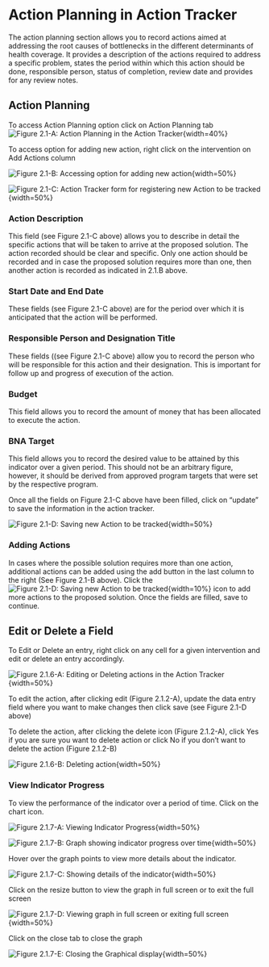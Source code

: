 # Action Planning in Action Tracker

The action planning section allows you to record actions aimed at addressing the root causes of bottlenecks in the different determinants of health coverage. It provides a description of the actions required to address a specific problem, states the period within which this action should be done, responsible person, status of completion, review date and provides for any review notes.

## Action Planning

To access Action Planning option click on Action Planning tab
![Figure 2.1-A: Action Planning in the Action Tracker](resources/images/image23.png){width=40%}

To access option for adding new action, right click on the intervention on Add Actions column

![Figure 2.1-B: Accessing option for adding new action](resources/images/image24.png){width=50%}

![Figure 2.1-C: Action Tracker form for registering new Action to be tracked](resources/images/image25.png){width=50%}

### Action Description

This field (see Figure 2.1-C above) allows you to describe in detail the specific actions that will be taken to arrive at the proposed solution. The action recorded should be clear and specific. Only one action should be recorded and in case the proposed solution requires more than one, then another action is recorded as indicated in 2.1.B above.

### Start Date and End Date

These fields  (see Figure 2.1-C above) are for the period over which it is anticipated that the action will be performed.

### Responsible Person and Designation Title

These fields ((see Figure 2.1-C above) allow you to record the person who will be responsible for this action and their designation. This is important for follow up and progress of execution of the action.

### Budget

This field allows you to record the amount of money that has been allocated to execute the action.

### BNA Target

This field allows you to record the desired value to be attained by this indicator over a given period.  This should not be an arbitrary figure, however, it should be derived from approved program targets that were set by the respective program.

Once all the fields on  Figure 2.1-C above  have been filled, click on “update” to save the information in the action tracker.

![Figure 2.1-D: Saving new Action to be tracked](resources/images/image26a.png){width=50%}

### Adding Actions

In cases where the possible solution requires more than one action, additional actions can be added using the add button in the last column to the right (See Figure 2.1-B above). Click the ![Figure 2.1-D: Saving new Action to be tracked](resources/images/image27.png){width=10%} icon to add more actions to the proposed solution. Once the fields are filled, save to continue.

## Edit or Delete a Field

To Edit or Delete an entry, right click on any cell for a given intervention and edit or delete an entry accordingly.

![Figure 2.1.6-A: Editing or Deleting actions in the Action Tracker](resources/images/image29.png){width=50%}

To edit the action, after clicking edit (Figure 2.1.2-A), update the data entry field where you want to make changes then click save (see Figure 2.1-D above)

To delete the action, after clicking the delete icon (Figure 2.1.2-A), click Yes if  you are sure  you want to delete action or click No if you don’t want to delete the action (Figure 2.1.2-B)

![Figure 2.1.6-B: Deleting action](resources/images/image31.png){width=50%}

### View Indicator Progress

To view the performance of the indicator over a period of time. Click on the chart icon.

![Figure 2.1.7-A: Viewing Indicator Progress](resources/images/image31a.png){width=50%}

![Figure 2.1.7-B: Graph showing indicator progress over time](resources/images/image31b.png){width=50%}

Hover over the graph points to view more details about the indicator.

![Figure 2.1.7-C: Showing details of the indicator](resources/images/image31c.png){width=50%}

Click on the resize button to view the graph in full screen or to exit the full screen

![Figure 2.1.7-D: Viewing graph in full screen or exiting full screen](resources/images/image31d.png){width=50%}

Click on the close tab to close the graph

![Figure 2.1.7-E: Closing the Graphical display](resources/images/image31e.png){width=50%}
